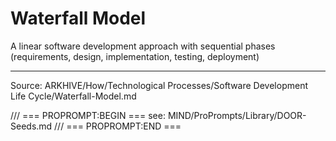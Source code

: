 # Waterfall Model

A linear software development approach with sequential phases (requirements, design, implementation, testing, deployment)

---
Source: ARKHIVE/How/Technological Processes/Software Development Life Cycle/Waterfall-Model.md

/// === PROPROMPT:BEGIN ===
see: MIND/ProPrompts/Library/DOOR-Seeds.md
/// === PROPROMPT:END ===

